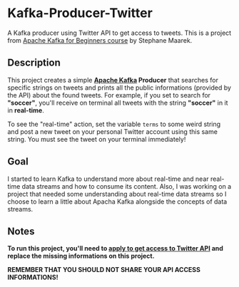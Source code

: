 # Kafka-Producer-Twitter
A Kafka producer using Twitter API to get access to tweets. 
This is a project from [Apache Kafka for Beginners course](https://www.udemy.com/course/apache-kafka/) by Stephane Maarek.

## Description
This project creates a simple **[Apache Kafka](https://kafka.apache.org/) Producer** that searches for specific strings on tweets and prints all the public informations (provided by the API) about the found tweets. For example, if you set to search for **"soccer"**, you'll receive on terminal all tweets with the string **"soccer"** in it in **real-time**.

To see the "real-time" action, set the variable `terms` to some weird string and post a new tweet on your personal Twitter account using this same string. You must see the tweet on your terminal immediately!

## Goal

I started to learn Kafka to understand more about real-time and near real-time data streams and how to consume its content. 
Also, I was working on a project that needed some understanding about real-time data streams so I choose to learn a little about Apacha Kafka alongside the concepts of data streams.

## Notes

**To run this project, you'll need to [apply to get access to Twitter API](https://developer.twitter.com/en/apply-for-access) and replace the missing informations on this project.**

**REMEMBER THAT YOU SHOULD NOT SHARE YOUR API ACCESS INFORMATIONS!**
